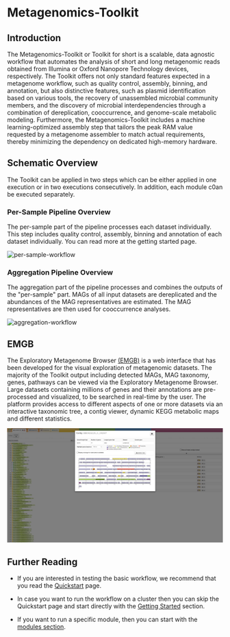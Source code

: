 # Metagenomics-Toolkit

## Introduction

The Metagenomics-Toolkit or Toolkit for short is a scalable, data agnostic workflow that automates the analysis of short and long metagenomic reads obtained from Illumina or Oxford Nanopore Technology devices, respectively.
The Toolkit offers not only standard features expected in a metagenome workflow, such as quality control, assembly, binning, and annotation, but also distinctive features,
such as plasmid identification based on various tools, the recovery of unassembled microbial community members, and the discovery of microbial interdependencies through a combination of dereplication, cooccurrence, and genome-scale metabolic modeling.
Furthermore, the Metagenomics-Toolkit includes a machine learning-optimized assembly step that tailors the peak RAM value requested by a metagenome assembler to match actual requirements, thereby minimizing the dependency on dedicated high-memory hardware.

## Schematic Overview

The Toolkit can be applied in two steps which can be either applied in one execution or in two executions consecutively. 
In addition, each module c0an be executed separately. 

### Per-Sample Pipeline Overview

The per-sample part of the pipeline processes each dataset individually. This step includes quality control, assembly, binning and annotation of 
each dataset individually. You can read more at the getting started page.

![per-sample-workflow](https://openstack.cebitec.uni-bielefeld.de:8080/swift/v1/clowm/IBG-5_Grafik-Veröffentlichung-A4_V09.jpg)

### Aggregation Pipeline Overview

The aggregation part of the pipeline processes and combines the outputs of the "per-sample" part. MAGs of all input datasets are dereplicated and
the abundances of the MAG representatives are estimated. The MAG representatives are then used for cooccurrence analyses.

![aggregation-workflow](https://openstack.cebitec.uni-bielefeld.de:8080/swift/v1/clowm/IBG-5_Grafik-Veroeffentlichung-A4_SecondP_V02.jpg)

## EMGB

The Exploratory Metagenome Browser [(EMGB)](https://gitlab.ub.uni-bielefeld.de/cmg/emgb/emgb-server) is a web interface that has been developed for the visual exploration of metagenomic datasets. 
The majority of the Toolkit output including detected MAGs, MAG taxonomy, genes, pathways can be viewed via the Exploratory Metagenome Browser.
Large datasets containing millions of genes and their annotations are pre-processed and visualized, to be searched in real-time by the user. 
The platform provides access to different aspects of one or more datasets via an interactive taxonomic tree, a contig viewer, dynamic KEGG metabolic maps and different statistics.

![EMGB](figures/emgb.png)

## Further Reading

* If you are interested in testing the basic workflow, we recommend that you read the [Quickstart](quickstart.md) page.

* In case you want to run the workflow on a cluster then you can skip the Quickstart page and start directly with the [Getting Started](overview.md) section.

* If you want to run a specific module, then you can start with the [modules section](modules/introduction.md). 

